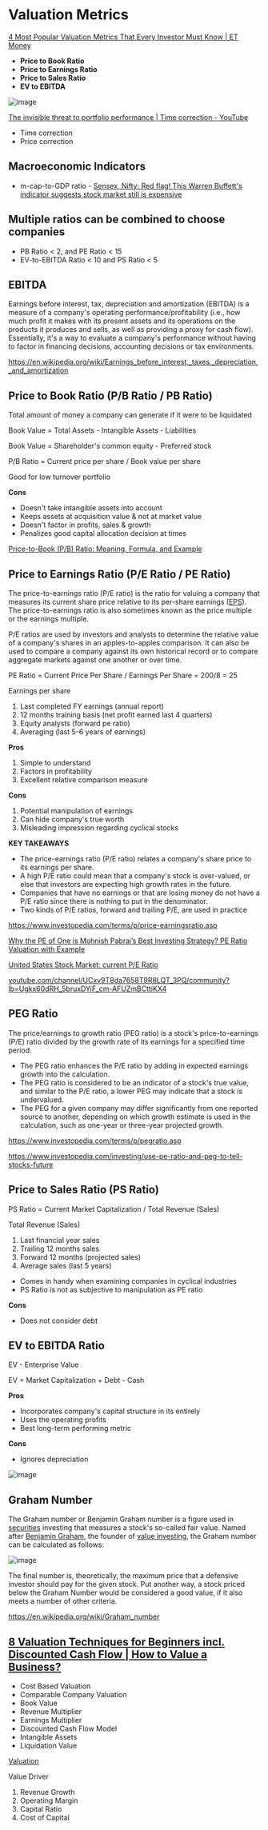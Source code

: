 # Valuation Metrics

[4 Most Popular Valuation Metrics That Every Investor Must Know | ET Money](https://www.youtube.com/watch?v=kqNaY3woTeE)

- **Price to Book Ratio**
- **Price to Earnings Ratio**
- **Price to Sales Ratio**
- **EV to EBITDA**

![image](../../media/Market-Terms_Valuation-Metrics-image1.jpg)

[The invisible threat to portfolio performance \| Time correction - YouTube](https://www.youtube.com/watch?v=YqLJTfyPxcU)

- Time correction
- Price correction

## Macroeconomic Indicators

- m-cap-to-GDP ratio - [Sensex, Nifty: Red flag! This Warren Buffett's indicator suggests stock market still is expensive](https://www.businesstoday.in/markets/stocks/story/sensex-nifty-red-flag-this-warren-buffetts-indicator-suggests-stock-market-still-is-expensive-466589-2025-03-04)

## Multiple ratios can be combined to choose companies

- PB Ratio < 2, and PE Ratio < 15
- EV-to-EBITDA Ratio < 10 and PS Ratio < 5

## EBITDA

Earnings before interest, tax, depreciation and amortization (EBITDA) is a measure of a company's operating performance/profitability (i.e., how much profit it makes with its present assets and its operations on the products it produces and sells, as well as providing a proxy for cash flow). Essentially, it's a way to evaluate a company's performance without having to factor in financing decisions, accounting decisions or tax environments.

https://en.wikipedia.org/wiki/Earnings_before_interest,_taxes,_depreciation,_and_amortization

## Price to Book Ratio (P/B Ratio / PB Ratio)

Total amount of money a company can generate if it were to be liquidated

Book Value = Total Assets - Intangible Assets - Liabilities

Book Value = Shareholder's common equity - Preferred stock

P/B Ratio = Current price per share / Book value per share

Good for low turnover portfolio

**Cons**

- Doesn't take intangible assets into account
- Keeps assets at acquisition value & not at market value
- Doesn't factor in profits, sales & growth
- Penalizes good capital allocation decision at times

[Price-to-Book (P/B) Ratio: Meaning, Formula, and Example](https://www.investopedia.com/terms/p/price-to-bookratio.asp)

## Price to Earnings Ratio (P/E Ratio / PE Ratio)

The price-to-earnings ratio (P/E ratio) is the ratio for valuing a company that measures its current share price relative to its per-share earnings ([EPS](https://www.investopedia.com/terms/e/eps.asp)). The price-to-earnings ratio is also sometimes known as the price multiple or the earnings multiple.

P/E ratios are used by investors and analysts to determine the relative value of a company's shares in an apples-to-apples comparison. It can also be used to compare a company against its own historical record or to compare aggregate markets against one another or over time.

PE Ratio = Current Price Per Share / Earnings Per Share = 200/8 = 25

Earnings per share

1. Last completed FY earnings (annual report)
2. 12 months training basis (net profit earned last 4 quarters)
3. Equity analysts (forward pe ratio)
4. Averaging (last 5-6 years of earnings)

**Pros**

1. Simple to understand
2. Factors in profitability
3. Excellent relative comparison measure

**Cons**

1. Potential manipulation of earnings
2. Can hide company's true worth
3. Misleading impression regarding cyclical stocks

**KEY TAKEAWAYS**

- The price-earnings ratio (P/E ratio) relates a company's share price to its earnings per share.
- A high P/E ratio could mean that a company's stock is over-valued, or else that investors are expecting high growth rates in the future.
- Companies that have no earnings or that are losing money do not have a P/E ratio since there is nothing to put in the denominator.
- Two kinds of P/E ratios, forward and trailing P/E, are used in practice

https://www.investopedia.com/terms/p/price-earningsratio.asp

[Why the PE of One is Mohnish Pabrai’s Best Investing Strategy? PE Ratio Valuation with Example](https://www.youtube.com/watch?v=YzyM8AK9xj8)

[United States Stock Market: current P/E Ratio](https://worldperatio.com/area/united-states/)

[youtube.com/channel/UCxv9T8da7658T9R8LQT\_3PQ/community?lb=Ugkx60dRH\_5bruxDYiF\_cm-AFUZmBCttiKX4](https://www.youtube.com/channel/UCxv9T8da7658T9R8LQT_3PQ/community?lb=Ugkx60dRH_5bruxDYiF_cm-AFUZmBCttiKX4)

## PEG Ratio

The price/earnings to growth ratio (PEG ratio) is a stock's price-to-earnings (P/E) ratio divided by the growth rate of its earnings for a specified time period.

- The PEG ratio enhances the P/E ratio by adding in expected earnings growth into the calculation.
- The PEG ratio is considered to be an indicator of a stock's true value, and similar to the P/E ratio, a lower PEG may indicate that a stock is undervalued.
- The PEG for a given company may differ significantly from one reported source to another, depending on which growth estimate is used in the calculation, such as one-year or three-year projected growth.

https://www.investopedia.com/terms/p/pegratio.asp

https://www.investopedia.com/investing/use-pe-ratio-and-peg-to-tell-stocks-future

## Price to Sales Ratio (PS Ratio)

PS Ratio = Current Market Capitalization / Total Revenue (Sales)

Total Revenue (Sales)

1. Last financial year sales
2. Trailing 12 months sales
3. Forward 12 months (projected sales)
4. Average sales (last 5 years)

- Comes in handy when examining companies in cyclical industries
- PS Ratio is not as subjective to manipulation as PE ratio

**Cons**

- Does not consider debt

## EV to EBITDA Ratio

EV - Enterprise Value

EV = Market Capitalization + Debt - Cash

**Pros**

- Incorporates company's capital structure in its entirely
- Uses the operating profits
- Best long-term performing metric

**Cons**

- Ignores depreciation

![image](../../media/Market-Terms_Valuation-Metrics-image1.jpg)

## Graham Number

The Graham number or Benjamin Graham number is a figure used in [securities](https://en.wikipedia.org/wiki/Securities) investing that measures a stock's so-called fair value. Named after [Benjamin Graham](https://en.wikipedia.org/wiki/Benjamin_Graham), the founder of [value investing](https://en.wikipedia.org/wiki/Value_investing), the Graham number can be calculated as follows:

![image](../../media/Market-Terms_Valuation-Metrics-image2.jpg)

The final number is, theoretically, the maximum price that a defensive investor should pay for the given stock. Put another way, a stock priced below the Graham Number would be considered a good value, if it also meets a number of other criteria.

https://en.wikipedia.org/wiki/Graham_number

## [8 Valuation Techniques for Beginners incl. Discounted Cash Flow | How to Value a Business?](https://www.youtube.com/watch?v=PgV9w6MS1B8)

- Cost Based Valuation
- Comparable Company Valuation
- Book Value
- Revenue Multiplier
- Earnings Multiplier
- Discounted Cash Flow Model
- Intangible Assets
- Liquidation Value

[Valuation](https://www.youtube.com/playlist?list=PLUkh9m2BorqnKWu0g5ZUps_CbQ-JGtbI9)

Value Driver

1. Revenue Growth
2. Operating Margin
3. Capital Ratio
4. Cost of Capital
